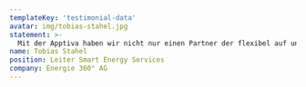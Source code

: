 ```yaml
---
templateKey: 'testimonial-data'
avatar: img/tobias-stahel.jpg
statement: >-
  Mit der Apptiva haben wir nicht nur einen Partner der flexibel auf unsere Anforderungen eingeht, sondern auch top Beratung in allen Belangen der Web-Entwicklung.
name: Tobias Stahel
position: Leiter Smart Energy Services
company: Energie 360° AG
---
```


